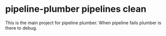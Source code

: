 # pipeline-plumber pipelines clean

This is the main project for pipeline plumber. When pipeline fails plumber is there to debug.
